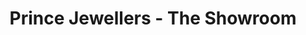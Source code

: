 ---
title: "Prince Jewellers - The Showroom"
url: /karachi/prince-jewellers-the-showroom/
shop: jewelry
---